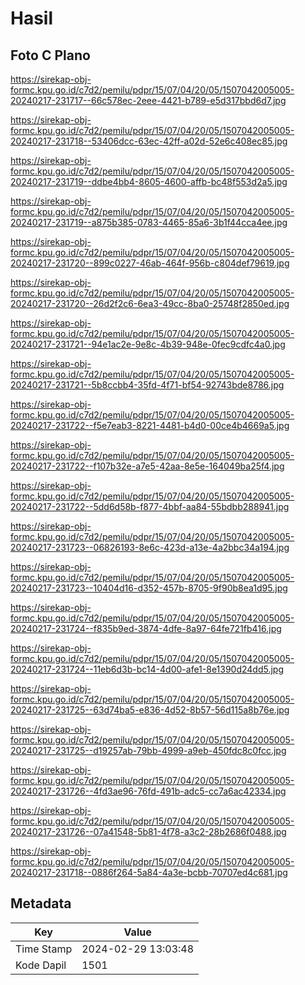 # Hasil

## Foto C Plano

https://sirekap-obj-formc.kpu.go.id/c7d2/pemilu/pdpr/15/07/04/20/05/1507042005005-20240217-231717--66c578ec-2eee-4421-b789-e5d317bbd6d7.jpg

https://sirekap-obj-formc.kpu.go.id/c7d2/pemilu/pdpr/15/07/04/20/05/1507042005005-20240217-231718--53406dcc-63ec-42ff-a02d-52e6c408ec85.jpg

https://sirekap-obj-formc.kpu.go.id/c7d2/pemilu/pdpr/15/07/04/20/05/1507042005005-20240217-231719--ddbe4bb4-8605-4600-affb-bc48f553d2a5.jpg

https://sirekap-obj-formc.kpu.go.id/c7d2/pemilu/pdpr/15/07/04/20/05/1507042005005-20240217-231719--a875b385-0783-4465-85a6-3b1f44cca4ee.jpg

https://sirekap-obj-formc.kpu.go.id/c7d2/pemilu/pdpr/15/07/04/20/05/1507042005005-20240217-231720--899c0227-46ab-464f-956b-c804def79619.jpg

https://sirekap-obj-formc.kpu.go.id/c7d2/pemilu/pdpr/15/07/04/20/05/1507042005005-20240217-231720--26d2f2c6-6ea3-49cc-8ba0-25748f2850ed.jpg

https://sirekap-obj-formc.kpu.go.id/c7d2/pemilu/pdpr/15/07/04/20/05/1507042005005-20240217-231721--94e1ac2e-9e8c-4b39-948e-0fec9cdfc4a0.jpg

https://sirekap-obj-formc.kpu.go.id/c7d2/pemilu/pdpr/15/07/04/20/05/1507042005005-20240217-231721--5b8ccbb4-35fd-4f71-bf54-92743bde8786.jpg

https://sirekap-obj-formc.kpu.go.id/c7d2/pemilu/pdpr/15/07/04/20/05/1507042005005-20240217-231722--f5e7eab3-8221-4481-b4d0-00ce4b4669a5.jpg

https://sirekap-obj-formc.kpu.go.id/c7d2/pemilu/pdpr/15/07/04/20/05/1507042005005-20240217-231722--f107b32e-a7e5-42aa-8e5e-164049ba25f4.jpg

https://sirekap-obj-formc.kpu.go.id/c7d2/pemilu/pdpr/15/07/04/20/05/1507042005005-20240217-231722--5dd6d58b-f877-4bbf-aa84-55bdbb288941.jpg

https://sirekap-obj-formc.kpu.go.id/c7d2/pemilu/pdpr/15/07/04/20/05/1507042005005-20240217-231723--06826193-8e6c-423d-a13e-4a2bbc34a194.jpg

https://sirekap-obj-formc.kpu.go.id/c7d2/pemilu/pdpr/15/07/04/20/05/1507042005005-20240217-231723--10404d16-d352-457b-8705-9f90b8ea1d95.jpg

https://sirekap-obj-formc.kpu.go.id/c7d2/pemilu/pdpr/15/07/04/20/05/1507042005005-20240217-231724--f835b9ed-3874-4dfe-8a97-64fe721fb416.jpg

https://sirekap-obj-formc.kpu.go.id/c7d2/pemilu/pdpr/15/07/04/20/05/1507042005005-20240217-231724--11eb6d3b-bc14-4d00-afe1-8e1390d24dd5.jpg

https://sirekap-obj-formc.kpu.go.id/c7d2/pemilu/pdpr/15/07/04/20/05/1507042005005-20240217-231725--63d74ba5-e836-4d52-8b57-56d115a8b76e.jpg

https://sirekap-obj-formc.kpu.go.id/c7d2/pemilu/pdpr/15/07/04/20/05/1507042005005-20240217-231725--d19257ab-79bb-4999-a9eb-450fdc8c0fcc.jpg

https://sirekap-obj-formc.kpu.go.id/c7d2/pemilu/pdpr/15/07/04/20/05/1507042005005-20240217-231726--4fd3ae96-76fd-491b-adc5-cc7a6ac42334.jpg

https://sirekap-obj-formc.kpu.go.id/c7d2/pemilu/pdpr/15/07/04/20/05/1507042005005-20240217-231726--07a41548-5b81-4f78-a3c2-28b2686f0488.jpg

https://sirekap-obj-formc.kpu.go.id/c7d2/pemilu/pdpr/15/07/04/20/05/1507042005005-20240217-231718--0886f264-5a84-4a3e-bcbb-70707ed4c681.jpg


## Metadata

| Key        | Value               |
| ---------- | ------------------- |
| Time Stamp | 2024-02-29 13:03:48 |
| Kode Dapil | 1501                |



